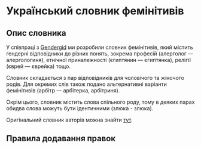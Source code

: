 # Український словник фемінітивів

Опис словника
---
У співпраці з <a href="https://gendergid.org.ua/pro-nas/" target="_blank">Gendergid</a> ми розробили словник фемінітивів, який містить гендерні відповідники до різних понять, зокрема професій (алерголог — алергологиня), етнічної приналежності (єгиптянин — єгиптянка), релігії (єврей — єврейка) тощо.

Словник складається з пар відповідників для чоловічого та жіночого родів. Для окремих слів також подано альтернативні варіанти фемінітивів (арбітр — арбітерка, арбітриня).

Окрім цього, словник містить слова спільного роду, тому в деяких парах обидва слова можуть бути ідентичними (злюка - злюка).

Оригінальний словник авторів можна знайти <a href="https://gendergid.org.ua/a/" target="_blank">тут</a>.

Правила додавання правок
---